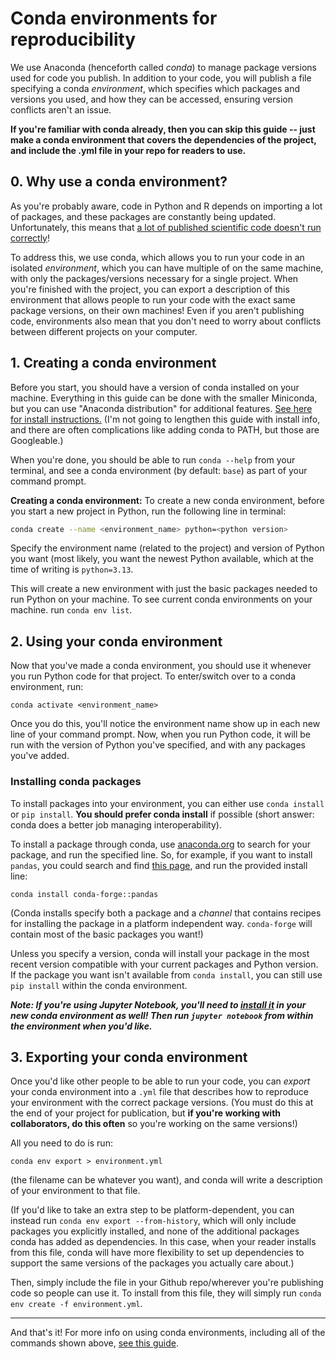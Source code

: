 ﻿# Conda environments for reproducibility

We use Anaconda (henceforth called *conda*) to manage package versions used for code you publish. In addition to your code, you will publish a file specifying a conda *environment*, which specifies which packages and versions you used, and how they can be accessed, ensuring version conflicts aren't an issue.

**If you're familiar with conda already, then you can skip this guide -- just make a conda environment that covers the dependencies of the project, and include the .yml file in your repo for readers to use.**

## 0. Why use a conda environment?

As you're probably aware, code in Python and R depends on importing a lot of packages, and these packages are constantly being updated. Unfortunately, this means that [a lot of published scientific code doesn't run correctly](https://datacolada.org/100)! 

To address this, we use conda, which allows you to run your code in an isolated *environment*, which you can have multiple of on the same machine, with only the packages/versions necessary for a single project. When you're finished with the project, you can export a description of this environment that allows people to run your code with the exact same package versions, on their own machines! Even if you aren't publishing code, environments also mean that you don't need to worry about conflicts between different projects on your computer.

## 1. Creating a conda environment
Before you start, you should have a version of conda installed on your machine. Everything in this guide can be done with the smaller Miniconda, but you can use "Anaconda distribution" for additional features. [See here for install instructions.](https://docs.conda.io/projects/conda/en/latest/user-guide/install/index.html) (I'm not going to lengthen this guide with install info, and there are often complications like adding conda to PATH, but those are Googleable.) 

When you're done, you should be able to run `conda --help` from your terminal, and see a conda environment (by default: `base`) as part of your command prompt. 

**Creating a conda environment:**
To create a new conda environment, before you start a new project in Python, run the following line in terminal:

```bash
conda create --name <environment_name> python=<python version>
```
Specify the environment name (related to the project) and version of Python you want (most likely, you want the newest Python available, which at the time of writing is `python=3.13`. 

This will create a new environment with just the basic packages needed to run Python on your machine.  To see current conda environments on your machine. run `conda env list`. 

## 2. Using your conda environment

Now that you've made a conda environment, you should use it whenever you run Python code for that project. To enter/switch over to a conda environment, run:

```
conda activate <environment_name>
```
Once you do this, you'll notice the environment name show up in each new line of your command prompt. Now, when you run Python code, it will be run with the version of Python you've specified, and with any packages you've added.

### Installing conda packages
To install packages into your environment, you can either use `conda install` or `pip install`. **You should prefer conda install** if possible (short answer: conda does a better job managing interoperability). 

To install a package through conda, use [anaconda.org](https://anaconda.org/) to search for your package, and run the specified line. So, for example, if you want to install `pandas`, you could search and find [this page](https://anaconda.org/conda-forge/pandas), and run the provided install line:
```
conda install conda-forge::pandas
``` 
(Conda installs specify both a package and a *channel* that contains recipes for installing the package in a platform independent way. `conda-forge` will contain most of the basic packages you want!)

Unless you specify a version, conda will install your package in the most recent version compatible with your current packages and Python version. If the package you want isn't available from `conda install`, you can still use `pip install` within the conda environment.

***Note: If you're using Jupyter Notebook, you'll need to [install it](https://anaconda.org/conda-forge/notebook) in your new conda environment as well! Then run `jupyter notebook` from within the environment when you'd like.***

## 3. Exporting your conda environment
Once you'd like other people to be able to run your code, you can *export* your conda environment into a `.yml` file that describes how to reproduce your environment with the correct package versions. (You must do this at the end of your project for publication, but **if you're working with collaborators, do this often** so you're working on the same versions!)

All you need to do is run:
```
conda env export > environment.yml
```
(the filename can be whatever you want), and conda will write a description of your environment to that file.

(If you'd like to take an extra step to be platform-dependent, you can instead run `conda env export --from-history`, which will only include packages you explicitly installed, and none of the additional packages conda has added as dependencies. In this case, when your reader installs from this file, conda will have more flexibility to set up dependencies to support the same versions of the packages you actually care about.)

Then, simply include the file in your Github repo/wherever you're publishing code so people can use it. To install from this file, they will simply run `conda env create -f environment.yml`.

---
And that's it! For more info on using conda environments, including all of the commands shown above, [see this guide](https://docs.conda.io/projects/conda/en/latest/user-guide/tasks/manage-environments.html).
 
